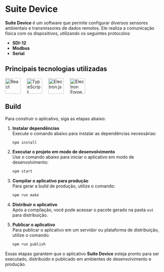 
# Suite Device

**Suite Device** é um software que permite configurar diversos sensores ambientais e transmissores de dados remotos. Ele realiza a comunicação física com os dispositivos, utilizando os seguintes protocolos:

- **SDI-12**
- **Modbus**
- **Serial**

## Principais tecnologias utilizadas

<div style="display: flex; align-items: center; gap: 20px;">

<img src="https://upload.wikimedia.org/wikipedia/commons/a/a7/React-icon.svg" alt="React" width="50"/>
<img src="https://upload.wikimedia.org/wikipedia/commons/4/4c/Typescript_logo_2020.svg" alt="TypeScript" width="50"/>
<img src="https://upload.wikimedia.org/wikipedia/commons/9/91/Electron_Software_Framework_Logo.svg" alt="Electron.js" width="50"/>
<img src="https://cdn.jsdelivr.net/gh/webpack/media@master/logo/icon-square-big.png" alt="Electron Forge" width="50"/>

</div>

## Build

Para construir o aplicativo, siga as etapas abaixo:

1. **Instalar dependências**  
   Execute o comando abaixo para instalar as dependências necessárias:
   ```bash
   npm install
   ```

2. **Executar o projeto em modo de desenvolvimento**  
   Use o comando abaixo para iniciar o aplicativo em modo de desenvolvimento:
   ```bash
   npm start
   ```

3. **Compilar o aplicativo para produção**  
   Para gerar a build de produção, utilize o comando:
   ```bash
   npm run make
   ```

4. **Distribuir o aplicativo**  
   Após a compilação, você pode acessar o pacote gerado na pasta `out` para distribuição.

5. **Publicar o aplicativo**  
   Para publicar o aplicativo em um servidor ou plataforma de distribuição, utilize o comando:
   ```bash
   npm run publish
   ```

Essas etapas garantem que o aplicativo **Suite Device** esteja pronto para ser executado, distribuído e publicado em ambientes de desenvolvimento e produção.
